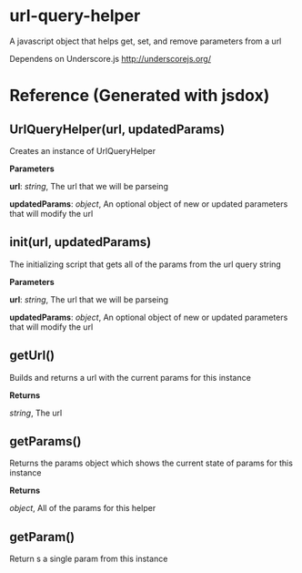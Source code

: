 url-query-helper
================

A javascript object that helps get, set, and remove parameters from a url

Dependens on Underscore.js http://underscorejs.org/

Reference (Generated with jsdox)
============

UrlQueryHelper(url, updatedParams)
----------------------------------
Creates an instance of UrlQueryHelper



**Parameters**

**url**:  *string*,  The url that we will be parseing

**updatedParams**:  *object*,  An optional object of new or updated parameters that will modify the url

init(url, updatedParams)
------------------------
The initializing script that gets all of the params from the url query string



**Parameters**

**url**:  *string*,  The url that we will be parseing

**updatedParams**:  *object*,  An optional object of new or updated parameters that will modify the url

getUrl()
--------
Builds and returns a url with the current params for this instance



**Returns**

*string*,  The url

getParams()
-----------
Returns the params object which shows the current state of params for this instance



**Returns**

*object*,  All of the params for this helper

getParam()
----------
Return s a single param from this instance



